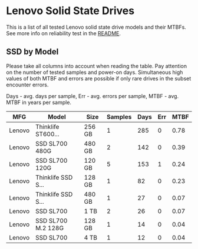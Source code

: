 Lenovo Solid State Drives
=========================

This is a list of all tested Lenovo solid state drive models and their MTBFs. See
more info on reliability test in the [README](https://github.com/linuxhw/SMART).

SSD by Model
------------

Please take all columns into account when reading the table. Pay attention on the
number of tested samples and power-on days. Simultaneous high values of both MTBF
and errors are possible if only rare drives in the subset encounter errors.

Days - avg. days per sample,
Err  - avg. errors per sample,
MTBF - avg. MTBF in years per sample.

| MFG       | Model              | Size   | Samples | Days  | Err   | MTBF |
|-----------|--------------------|--------|---------|-------|-------|------|
| Lenovo    | Thinklife ST600... | 256 GB | 1       | 285   | 0     | 0.78   |
| Lenovo    | SSD SL700 480G     | 480 GB | 2       | 142   | 0     | 0.39   |
| Lenovo    | SSD SL700 120G     | 120 GB | 5       | 153   | 1     | 0.24   |
| Lenovo    | Thinklife SSD S... | 128 GB | 1       | 82    | 0     | 0.23   |
| Lenovo    | Thinklife SSD S... | 480 GB | 1       | 27    | 0     | 0.07   |
| Lenovo    | SSD SL700          | 1 TB   | 2       | 26    | 0     | 0.07   |
| Lenovo    | SSD SL700 M.2 128G | 128 GB | 1       | 14    | 0     | 0.04   |
| Lenovo    | SSD SL700          | 4 TB   | 1       | 12    | 0     | 0.04   |

